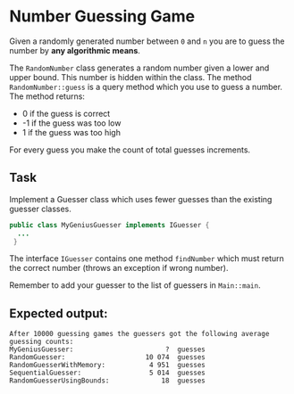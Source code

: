 # Number Guessing Game
Given a randomly generated number between ``0`` and ``n`` you are to guess the number by **any algorithmic means**.

The ``RandomNumber`` class generates a random number given a lower and upper bound. This number is hidden within the class.
The method ``RandomNumber::guess`` is a query method which you use to guess a number. The method returns:
 * 0 if the guess is correct
 * -1 if the guess was too low
 * 1 if the guess was too high

For every guess you make the count of total guesses increments. 

## Task
Implement a Guesser class which uses fewer guesses than the existing guesser classes. 
```java
public class MyGeniusGuesser implements IGuesser {
  ...
 }
 ```
 The interface ``IGuesser`` contains one method ``findNumber`` which must return the correct number (throws an exception if wrong number).
 
 Remember to add your guesser to the list of guessers in ``Main::main``.
 
 ## Expected output:
 ```
After 10000 guessing games the guessers got the following average guessing counts:
MyGeniusGuesser:                       ?  guesses
RandomGuesser:                    10 074  guesses
RandomGuesserWithMemory:           4 951  guesses
SequentialGuesser:                 5 014  guesses
RandomGuesserUsingBounds:             18  guesses
```

